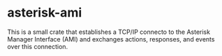 asterisk-ami
============

This is a small crate that establishes a TCP/IP connecto to the Asterisk Manager Interface (AMI) and
exchanges actions, responses, and events over this connection.